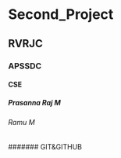 # Second_Project
## RVRJC
### APSSDC
#### CSE
##### Prasanna Raj M
###### Ramu M
####### GIT&GITHUB


